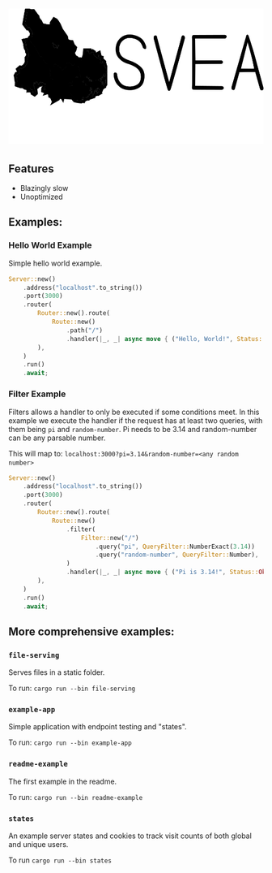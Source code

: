 # [![Svea](assets/branding/logo-wide.svg)](https://svea.rs)

## Features

- Blazingly slow
- Unoptimized

## Examples:

### **Hello World Example**

Simple hello world example.

```rs
Server::new()
    .address("localhost".to_string())
    .port(3000)
    .router(
        Router::new().route(
            Route::new()
                .path("/")
                .handler(|_, _| async move { ("Hello, World!", Status::ImATeapot) }),
        ),
    )
    .run()
    .await;
```

### **Filter Example**

Filters allows a handler to only be executed if some conditions meet. In this example we execute the handler if the request has at least two queries, with them being `pi` and `random-number`. Pi needs to be 3.14 and random-number can be any parsable number.

This will map to: `localhost:3000?pi=3.14&random-number=<any random number>`

```rs
Server::new()
    .address("localhost".to_string())
    .port(3000)
    .router(
        Router::new().route(
            Route::new()
                .filter(
                    Filter::new("/")
                        .query("pi", QueryFilter::NumberExact(3.14))
                        .query("random-number", QueryFilter::Number),
                )
                .handler(|_, _| async move { ("Pi is 3.14!", Status::Ok) }),
        ),
    )
    .run()
    .await;
```

## More comprehensive examples:

### **`file-serving`**

Serves files in a static folder.

To run: `cargo run --bin file-serving`

### **`example-app`**

Simple application with endpoint testing and "states".

To run: `cargo run --bin example-app`

### **`readme-example`**

The first example in the readme.

To run: `cargo run --bin readme-example`

### **`states`**

An example server states and cookies to track visit counts of both global and unique users.

To run `cargo run --bin states`